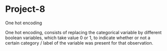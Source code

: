 # Project-8

One hot encoding

One hot encoding, consists of replacing the categorical variable by different boolean variables, which take value 0 or 1, to indicate whether or not a certain category / label of the variable was present for that observation.
